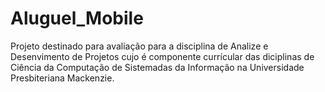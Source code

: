 # Aluguel_Mobile

Projeto destinado para avaliação para a disciplina de Analize e Desenvimento de Projetos cujo é componente currícular das diciplinas de Ciência da Computação de Sistemadas da Informação na Universidade Presbiteriana Mackenzie.
